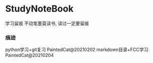 # StudyNoteBook
学习留痕     不动笔墨莫读书, 读过一定要留痕
### 痕迹
python学习+git复习 PaintedCat@20210202
markdown目录+FCC学习 PaintedCat@20210204
